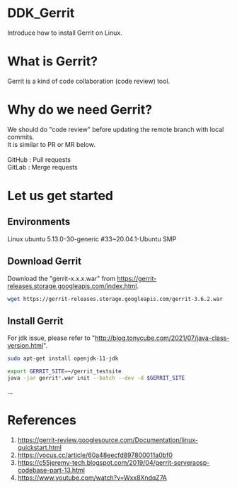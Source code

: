 # DDK_Gerrit
Introduce how to install Gerrit on Linux. </br>

# What is Gerrit?
Gerrit is a kind of code collaboration (code review) tool. </br>

# Why do we need Gerrit?
We should do "code review" before updating the remote branch with local commits. </br>
It is similar to PR or MR below. </br> 
</br>
GitHub : Pull requests </br>
GitLab : Merge requests </br>

# Let us get started

## Environments
Linux ubuntu 5.13.0-30-generic #33~20.04.1-Ubuntu SMP </br>

## Download Gerrit 
Download the "gerrit-x.x.x.war" from https://gerrit-releases.storage.googleapis.com/index.html. </br>

```sh
wget https://gerrit-releases.storage.googleapis.com/gerrit-3.6.2.war
```

## Install Gerrit
For jdk issue, please refer to "http://blog.tonycube.com/2021/07/java-class-version.html".
```sh
sudo apt-get install openjdk-11-jdk
```

```sh
export GERRIT_SITE=~/gerrit_testsite
java -jar gerrit*.war init --batch --dev -d $GERRIT_SITE
```

... </br>

# References
1. https://gerrit-review.googlesource.com/Documentation/linux-quickstart.html
2. https://vocus.cc/article/60a48eecfd897800011a0bf0
3. https://c55jeremy-tech.blogspot.com/2019/04/gerrit-serveraosp-codebase-part-13.html
4. https://www.youtube.com/watch?v=Wxx8XndqZ7A
